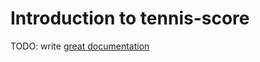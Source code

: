 # Introduction to tennis-score

TODO: write [great documentation](http://jacobian.org/writing/what-to-write/)
